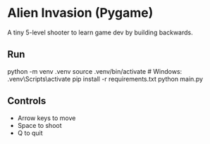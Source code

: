 # Alien Invasion (Pygame)

A tiny 5-level shooter to learn game dev by building backwards.

## Run
python -m venv .venv
source .venv/bin/activate   # Windows: .venv\Scripts\activate
pip install -r requirements.txt
python main.py

## Controls
- Arrow keys to move
- Space to shoot
- Q to quit

